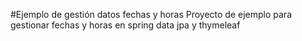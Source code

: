 #Ejemplo de gestión  datos fechas y horas
Proyecto de ejemplo para gestionar fechas y horas en spring data jpa y thymeleaf